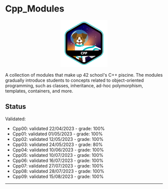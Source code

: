 # Cpp_Modules

<p align="center">
  <img src="https://github.com/mcombeau/mcombeau/blob/main/42_badges/cppe.png"/>
</p>

A collection of modules that make up 42 school's C++ piscine. The modules gradually introduce students to concepts related to object-oriented programming, such as classes, inheritance, ad-hoc polymorphism, templates, containers, and more.

## Status
Validated:

* Cpp00: validated 22/04/2023 - grade: 100%
* Cpp01: validated 01/05/2023 - grade: 100%
* Cpp02: validated 12/05/2023 - grade: 100%
* Cpp03: validated 24/05/2023 - grade: 80%
* Cpp04: validated 10/06/2023 - grade: 100%
* Cpp05: validated 10/07/2023 - grade: 100%
* Cpp06: validated 16/07/2023 - grade: 100%
* Cpp07: validated 27/07/2023 - grade: 100%
* Cpp08: validated 28/07/2023 - grade: 100%
* Cpp09: validated 15/08/2023 - grade: 100%

---
